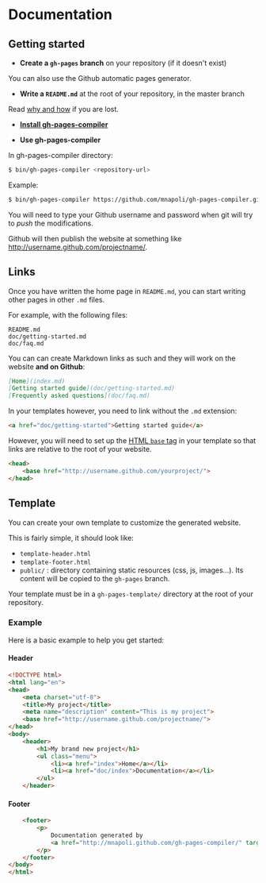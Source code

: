 # Documentation


## Getting started

- **Create a `gh-pages` branch** on your repository (if it doesn't exist)

You can also use the Github automatic pages generator.

- **Write a `README.md`** at the root of your repository, in the master branch

Read [why and how](doc/why-readme.md) if you are lost.

- **[Install gh-pages-compiler](doc/install.md)**

- **Use gh-pages-compiler**

In gh-pages-compiler directory:

```sh
$ bin/gh-pages-compiler <repository-url>
```

Example:

```sh
$ bin/gh-pages-compiler https://github.com/mnapoli/gh-pages-compiler.git
```

You will need to type your Github username and password when git will try to *push* the modifications.

Github will then publish the website at something like http://username.github.com/projectname/.


## Links

Once you have written the home page in `README.md`,
you can start writing other pages in other `.md` files.

For example, with the following files:

    README.md
    doc/getting-started.md
    doc/faq.md

You can can create Markdown links as such and they will work on the website **and on Github**:

```md
[Home](index.md)
[Getting started guide](doc/getting-started.md)
[Frequently asked questions](doc/faq.md)
```

In your templates however, you need to link without the `.md` extension:

```html
<a href="doc/getting-started">Getting started guide</a>
```

However, you will need to set up the [HTML `base` tag](http://www.w3schools.com/tags/tag_base.asp)
in your template so that links are relative to the root of your website.

```html
<head>
    <base href="http://username.github.com/yourproject/">
</head>
```


## Template

You can create your own template to customize the generated website.

This is fairly simple, it should look like:

* `template-header.html`
* `template-footer.html`
* `public/` : directory containing static resources (css, js, images...). Its content will be copied to the `gh-pages` branch.

Your template must be in a `gh-pages-template/` directory at the root of your repository.

### Example

Here is a basic example to help you get started:

#### Header

```html
<!DOCTYPE html>
<html lang="en">
<head>
    <meta charset="utf-8">
    <title>My project</title>
    <meta name="description" content="This is my project">
    <base href="http://username.github.com/projectname/">
</head>
<body>
    <header>
        <h1>My brand new project</h1>
        <ul class="menu">
            <li><a href="index">Home</a></li>
            <li><a href="doc/index">Documentation</a></li>
        </ul>
    </header>
```

#### Footer

```html
    <footer>
        <p>
            Documentation generated by
            <a href="http://mnapoli.github.com/gh-pages-compiler/" target="_blank">gh-pages-compiler</a>.
        </p>
    </footer>
</body>
</html>
```
